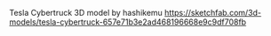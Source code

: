 Tesla Cybertruck
3D model
by hashikemu
https://sketchfab.com/3d-models/tesla-cybertruck-657e71b3e2ad468196668e9c9df708fb